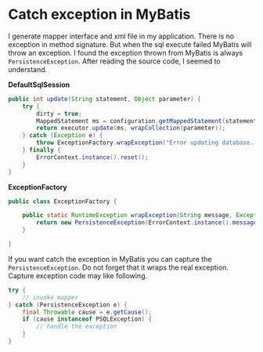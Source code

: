 # Catch exception in MyBatis
I generate mapper interface and xml file in my application. There is no
exception in method signature. But when the sql execute failed MyBatis will throw an exception. I found the 
exception thrown from MyBatis is always `PersistenceException`. After reading the source code, I seemed to understand.

**DefaultSqlSession**
```java
public int update(String statement, Object parameter) {
    try {
        dirty = true;
        MappedStatement ms = configuration.getMappedStatement(statement);
        return executor.update(ms, wrapCollection(parameter));
    } catch (Exception e) {
        throw ExceptionFactory.wrapException("Error updating database.  Cause: " + e, e);
    } finally {
        ErrorContext.instance().reset();
    }
}
```
**ExceptionFactory**
```java
public class ExceptionFactory {

    public static RuntimeException wrapException(String message, Exception e) {
        return new PersistenceException(ErrorContext.instance().message(message).cause(e).toString(), e);
    }

}
```
If you want catch the exception in MyBatis you can capture the `PersistenceException`. Do not forget that
it wraps the real exception. Capture exception code may like following.
```java
try {
    // invoke mapper 
} catch (PersistenceException e) {
    final Throwable cause = e.getCause();
    if (cause instanceof PSQLException) {
        // handle the exception
    }
}
```